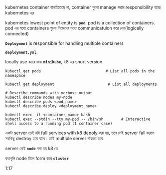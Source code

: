 kubernetes container বানাইতেছে না, container গুলো manage করার responsibility হচ্ছে kubernetes এর 

kubernetes lowest point of entity is **`pod`**. pod is a collection of containers. pod এর মধ্যে containers গুলো নিজেদের মধ্যে communicatuion করে নেয়(logically connected)

**`Deployment`** is responsible for handling multiple containers

**`deployment.yml`**

locally use করার জন্য **`minikube`**, k8 এর short version

```
kubectl get pods                             # List all pods in the namespace
```

```
kubectl get deployment                        # List all deployments
```

```shell
# Describe commands with verbose output
kubectl describe nodes my-node
kubectl describe pods <pod_name>
kubectl describe deploy <deployment_name>
```

```
kubectl exec -it <container_name> bash
kubectl exec --stdin --tty my-pod -- /bin/sh        # Interactive shell access to a running pod (1 container case)
```

একটা server তেই যদি full services with k8 depoly করা হয়, তবে সেই server fall করলে সবকিছু destroy হয়ে যাবে। তাই multiple server থাকতে হবে 

server কেই **`node`** বলা হয় k8 তে 

কতগুলি node মিলে form করে **`cluster`**


1:17
